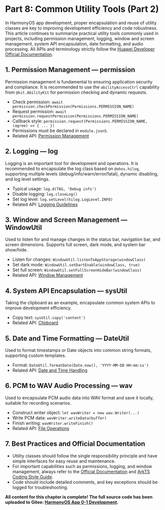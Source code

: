# Part 8: Common Utility Tools (Part 2)

In HarmonyOS app development, proper encapsulation and reuse of utility classes are key to improving development efficiency and code robustness. This article continues to summarize practical utility tools commonly used in projects, including permission management, logging, window and screen management, system API encapsulation, date formatting, and audio processing. All APIs and terminology strictly follow the [Huawei Developer Official Documentation](https://developer.huawei.com/consumer/en/doc/harmonyos-references/development-intro-api).

## 1. Permission Management — permission

Permission management is fundamental to ensuring application security and compliance. It is recommended to use the `abilityAccessCtrl` capability from `@kit.AbilityKit` for permission checking and dynamic requests.
- Check permission: `await permission.checkPermission(Permissions.PERMISSION_NAME)`
- Request permission: `await permission.requestPermission(Permissions.PERMISSION_NAME)`
- Callback style: `permission.request(Permissions.PERMISSION_NAME, (agree) => { ... })`
- Permissions must be declared in `module.json5`.
- Related API: [Permission Management](https://developer.huawei.com/consumer/en/doc/harmonyos-guides/app-permission-mgmt)

## 2. Logging — log

Logging is an important tool for development and operations. It is recommended to encapsulate the log class based on `@ohos.hilog`, supporting multiple levels (debug/info/warn/error/fatal), dynamic disabling, and log level settings.
- Typical usage: `log.d(TAG, 'Debug info')`
- Disable logging: `log.closeLog()`
- Set log level: `log.setLevel(hilog.LogLevel.INFO)`
- Related API: [Logging Guidelines](https://developer.huawei.com/consumer/en/doc/harmonyos-guides/hilog-guidelines-arkts)

## 3. Window and Screen Management — WindowUtil

Used to listen for and manage changes in the status bar, navigation bar, and screen dimensions. Supports full screen, dark mode, and system bar show/hide.
- Listen for changes: `WindowUtil.listenToAppStorage(windowClass)`
- Set dark mode: `WindowUtil.setDartEnable(windowClass, true)`
- Set full screen: `WindowUtil.setFullScreenHideBar(windowClass)`
- Related API: [Window Management](https://developer.huawei.com/consumer/en/doc/harmonyos-guides/application-window-stage)

## 4. System API Encapsulation — sysUtil

Taking the clipboard as an example, encapsulate common system APIs to improve development efficiency.
- Copy text: `sysUtil.copy('content')`
- Related API: [Clipboard](https://developer.huawei.com/consumer/en/doc/harmonyos-references/js-apis-pasteboard)

## 5. Date and Time Formatting — DateUtil

Used to format timestamps or Date objects into common string formats, supporting custom templates.
- Format: `DateUtil.formatDate(Date.now(), 'YYYY-MM-DD HH:mm:ss')`
- Related API: [Date and Time Handling](https://developer.huawei.com/consumer/en/doc/harmonyos-references/js-apis-intl)

## 6. PCM to WAV Audio Processing — wav

Used to encapsulate PCM audio data into WAV format and save it locally, suitable for recording scenarios.
- Construct writer object: `let wavWriter = new wav.Writer(...)`
- Write PCM data: `wavWriter.writeData(buffer)`
- Finish writing: `wavWriter.writeFinish()`
- Related API: [File Operations](https://developer.huawei.com/consumer/en/doc/harmonyos-guides/core-file-kit-intro)

## 7. Best Practices and Official Documentation

- Utility classes should follow the single responsibility principle and have simple interfaces for easy reuse and maintenance.
- For important capabilities such as permissions, logging, and window management, always refer to the [Official Documentation](https://developer.huawei.com/consumer/en/doc/harmonyos-guides/arkts-coding-style-guide) and [ArkTS Coding Style Guide](https://developer.huawei.com/consumer/en/doc/harmonyos-guides-V5/arkts-coding-style-guide-V5).
- Code should include detailed comments, and key exceptions should be logged for troubleshooting.

**All content for this chapter is complete! The full source code has been uploaded to Gitee: [HarmonyOS App 0-1 Development](https://gitee.com/qincji/ZeroOneApp).** 